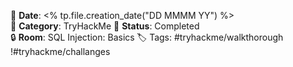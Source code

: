 
📅 **Date**: <% tp.file.creation_date("DD MMMM YY") %>  
📂 **Category**: TryHackMe 
📝 **Status**: Completed  
🔒 **Room**: SQL Injection: Basics
🏷️ Tags: #tryhackme/walkthorough !#tryhackme/challanges
